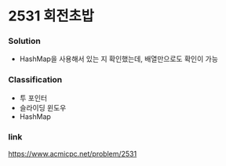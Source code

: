 # 2531 회전초밥

### Solution
* HashMap을 사용해서 있는 지 확인했는데, 배열만으로도 확인이 가능

### Classification
* 투 포인터
* 슬라이딩 윈도우
* HashMap

### link
https://www.acmicpc.net/problem/2531